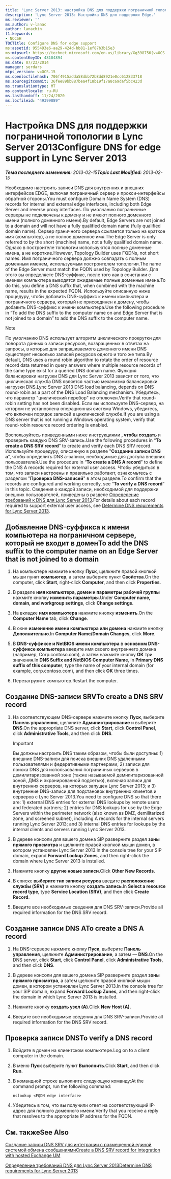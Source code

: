 ```yaml
---
title: 'Lync Server 2013: настройка DNS для поддержки пограничной топологии'
description: 'Lync Server 2013: Настройка DNS для поддержки Edge.'
ms.reviewer: ''
ms.author: v-lanac
author: lanachin
f1.keywords:
- NOCSH
TOCTitle: Configure DNS for edge support
ms:assetid: 955493e6-aa29-424d-bb81-1ef87b3b15e3
ms:mtpsurl: https://technet.microsoft.com/en-us/library/Gg398756(v=OCS.15)
ms:contentKeyID: 48184894
ms.date: 07/23/2014
manager: serdars
mtps_version: v=OCS.15
ms.openlocfilehash: 706f4915adda58dbb72b8dd8921e0cc612833718
ms.sourcegitcommit: 36fee89bb887bea4f18b19f17a8c69daf5bc423d
ms.translationtype: MT
ms.contentlocale: ru-RU
ms.lasthandoff: 11/24/2020
ms.locfileid: "49399889"
---
```

# <a name="configure-dns-for-edge-support-in-lync-server-2013"></a><span data-ttu-id="213a5-103">Настройка DNS для поддержки пограничной топологии в Lync Server 2013</span><span class="sxs-lookup"><span data-stu-id="213a5-103">Configure DNS for edge support in Lync Server 2013</span></span>

<div data-xmlns="http://www.w3.org/1999/xhtml">

<div class="topic" data-xmlns="http://www.w3.org/1999/xhtml" data-msxsl="urn:schemas-microsoft-com:xslt" data-cs="https://msdn.microsoft.com/">

<div data-asp="https://msdn2.microsoft.com/asp">



</div>

<div id="mainSection">

<div id="mainBody"><span data-ttu-id="213a5-104">

<span> </span></span><span class="sxs-lookup"><span data-stu-id="213a5-104">

<span> </span></span></span>

<span data-ttu-id="213a5-105">_**Тема последнего изменения:** 2013-02-15_</span><span class="sxs-lookup"><span data-stu-id="213a5-105">_**Topic Last Modified:** 2013-02-15_</span></span>

<span data-ttu-id="213a5-106">Необходимо настроить записи DNS для внутренних и внешних интерфейсов EDGE, включая пограничный сервер и прокси-интерфейсы обратной стороны.</span><span class="sxs-lookup"><span data-stu-id="213a5-106">You must configure Domain Name System (DNS) records for internal and external edge interfaces, including both Edge Server and reverse proxy interfaces.</span></span> <span data-ttu-id="213a5-107">По умолчанию пограничные серверы не подключены к домену и не имеют полного доменного имени (полного доменного имени).</span><span class="sxs-lookup"><span data-stu-id="213a5-107">By default, Edge Servers are not joined to a domain and will not have a fully qualified domain name (fully qualified domain name).</span></span> <span data-ttu-id="213a5-108">Сервер граничного сервера ссылается только на краткое имя (компьютер), а не полное доменное имя.</span><span class="sxs-lookup"><span data-stu-id="213a5-108">The Edge Server is only referred to by the short (machine) name, not a fully qualified domain name.</span></span> <span data-ttu-id="213a5-109">Однако в построителе топологии используются полные доменные имена, а не короткие.</span><span class="sxs-lookup"><span data-stu-id="213a5-109">However, Topology Builder uses FQDNs, not short names.</span></span> <span data-ttu-id="213a5-110">Имя пограничного сервера должно совпадать с полным доменным именем, используемым построителем топологии.</span><span class="sxs-lookup"><span data-stu-id="213a5-110">The name of the Edge Server must match the FQDN used by Topology Builder.</span></span> <span data-ttu-id="213a5-111">Для этого вы определяете DNS-суффикс, после того как в сочетании с именем компьютера выводятся ожидаемые полные доменные имена.</span><span class="sxs-lookup"><span data-stu-id="213a5-111">To do this, you define a DNS suffix that, when combined with the machine name, results in the expected FQDN.</span></span> <span data-ttu-id="213a5-112">Используйте описанную ниже процедуру, чтобы добавить DNS-суффикс к имени компьютера и пограничного сервера, который не присоединен к домену, чтобы добавить DNS-суффикс к имени компьютера.</span><span class="sxs-lookup"><span data-stu-id="213a5-112">Use the following procedure in “To add the DNS suffix to the computer name on and Edge Server that is not joined to a domain” to add the DNS suffix to the computer name.</span></span>

<div>


> [!NOTE]  
> <span data-ttu-id="213a5-113">По умолчанию DNS использует алгоритм циклического прокрутки для поворота данных о записи ресурсов, возвращенных в ответах на запросы, в которых для запрашиваемого доменного имени DNS существует несколько записей ресурсов одного и того же типа.</span><span class="sxs-lookup"><span data-stu-id="213a5-113">By default, DNS uses a round robin algorithm to rotate the order of resource record data returned in query answers where multiple resource records of the same type exist for a queried DNS domain name.</span></span> <span data-ttu-id="213a5-114">Функция балансировки нагрузки DNS для Lync Server 2013 зависит от того, что циклическая служба DNS является частью механизма балансировки нагрузки DNS.</span><span class="sxs-lookup"><span data-stu-id="213a5-114">Lync Server 2013 DNS load balancing, depends on DNS round-robin as a part of the DNS Load Balancing mechanism.</span></span> <span data-ttu-id="213a5-115">Убедитесь, что параметр "циклический перебор" не отключен.</span><span class="sxs-lookup"><span data-stu-id="213a5-115">Verify that round-robin setting has not been disabled.</span></span> <span data-ttu-id="213a5-116">Если вы используете DNS-сервер, на котором не установлена операционная система Windows, убедитесь, что включен порядок записей в циклической службе.</span><span class="sxs-lookup"><span data-stu-id="213a5-116">If you are using a DNS server that is not running a Windows operating system, verify that round-robin resource record ordering is enabled.</span></span>



</div>

<span data-ttu-id="213a5-117">Воспользуйтесь приведенными ниже инструкциями **, чтобы создать** и проверить каждую DNS SRV-запись.</span><span class="sxs-lookup"><span data-stu-id="213a5-117">Use the following procedures in “**To create a DNS SRV record**” to create and verify each DNS SRV record.</span></span> <span data-ttu-id="213a5-118">Используйте процедуру, описанную в разделе "**Создание записи DNS a**", чтобы определить DNS a-записи, необходимые для доступа внешних пользователей.</span><span class="sxs-lookup"><span data-stu-id="213a5-118">Use the procedure in “**To create a DNS A record**” to define the DNS A records required for external user access.</span></span> <span data-ttu-id="213a5-119">Чтобы убедиться в том, что записи настроены и правильно работают, ознакомьтесь с разделом "**Проверка DNS-записей**" в этом разделе.</span><span class="sxs-lookup"><span data-stu-id="213a5-119">To confirm that the records are configured and working correctly, see “**To verify a DNS record**” in this topic.</span></span> <span data-ttu-id="213a5-120">Сведения о каждой записи, необходимой для поддержки внешних пользователей, приведены в разделе [Определение требований к DNS для Lync Server 2013](lync-server-2013-determine-dns-requirements.md).</span><span class="sxs-lookup"><span data-stu-id="213a5-120">For details about each record required to support external user access, see [Determine DNS requirements for Lync Server 2013](lync-server-2013-determine-dns-requirements.md).</span></span>

<div>

## <a name="to-add-the-dns-suffix-to-the-computer-name-on-an-edge-server-that-is-not-joined-to-a-domain"></a><span data-ttu-id="213a5-121">Добавление DNS-суффикса к имени компьютера на пограничном сервере, который не входит в домен</span><span class="sxs-lookup"><span data-stu-id="213a5-121">To add the DNS suffix to the computer name on an Edge Server that is not joined to a domain</span></span>

1.  <span data-ttu-id="213a5-122">На компьютере нажмите кнопку **Пуск**, щелкните правой кнопкой мыши пункт **компьютер**, а затем выберите пункт **Свойства**.</span><span class="sxs-lookup"><span data-stu-id="213a5-122">On the computer, click **Start**, right-click **Computer**, and then click **Properties**.</span></span>

2.  <span data-ttu-id="213a5-123">В разделе **имя компьютера, домен и параметры рабочей группы** нажмите кнопку **изменить параметры**.</span><span class="sxs-lookup"><span data-stu-id="213a5-123">Under **Computer name, domain, and workgroup settings**, click **Change settings**.</span></span>

3.  <span data-ttu-id="213a5-124">На вкладке **имя компьютера** нажмите кнопку **изменить**.</span><span class="sxs-lookup"><span data-stu-id="213a5-124">On the **Computer Name** tab, click **Change**.</span></span>

4.  <span data-ttu-id="213a5-125">В окне **изменение имени компьютера или домена** нажмите кнопку **Дополнительно**.</span><span class="sxs-lookup"><span data-stu-id="213a5-125">In **Computer Name/Domain Changes**, click **More**.</span></span>

5.  <span data-ttu-id="213a5-126">В **DNS-суффиксе и NetBIOS имени компьютера** в **основном DNS-суффиксе компьютера** введите имя своего внутреннего домена (например, Corp.contoso.com), а затем нажмите кнопку **ОК** три значения.</span><span class="sxs-lookup"><span data-stu-id="213a5-126">In **DNS Suffix and NetBIOS Computer Name**, in **Primary DNS suffix of this computer**, type the name of your internal domain (for example, corp.contoso.com), and then click **OK** three times.</span></span>

6.  <span data-ttu-id="213a5-127">Перезагрузите компьютер.</span><span class="sxs-lookup"><span data-stu-id="213a5-127">Restart the computer.</span></span>

</div>

<div>

## <a name="to-create-a-dns-srv-record"></a><span data-ttu-id="213a5-128">Создание DNS-записи SRV</span><span class="sxs-lookup"><span data-stu-id="213a5-128">To create a DNS SRV record</span></span>

1.  <span data-ttu-id="213a5-129">На соответствующем DNS-сервере нажмите кнопку **Пуск**, выберите **Панель управления**, щелкните **Администрирование** и выберите **DNS**.</span><span class="sxs-lookup"><span data-stu-id="213a5-129">On the appropriate DNS server, click **Start**, click **Control Panel**, click **Administrative Tools**, and then click **DNS**.</span></span>
    
    <div>
    

    > [!IMPORTANT]  
    > <span data-ttu-id="213a5-130">Вы должны настроить DNS таким образом, чтобы были доступны: 1) внешние DNS-записи для поиска внешних DNS удаленными пользователями и федеративными партнерами; 2) записи для поиска DNS для использования пограничных серверов в демилитаризованной зоне (также называемой демилитаризованной зоной, ДМЗ и экранированной подсетью), включая записи для внутренних серверов, на которых запущен Lync Server 2013; и 3) внутренние DNS-записи для подстановок внутренних клиентов и серверов с Lync Server 2013.</span><span class="sxs-lookup"><span data-stu-id="213a5-130">You need to configure DNS so that there are: 1) external DNS entries for external DNS lookups by remote users and federated partners; 2) entries for DNS lookups for use by the Edge Servers within the perimeter network (also known as DMZ, demilitarized zone, and screened subnet), including A records for the internal servers running Lync Server 2013; and 3) internal DNS entries for lookups by the internal clients and servers running Lync Server 2013.</span></span>

    
    </div>

2.  <span data-ttu-id="213a5-131">В дереве консоли для вашего домена SIP разверните раздел **зоны прямого просмотра** и щелкните правой кнопкой мыши домен, в котором установлен Lync Server 2013.</span><span class="sxs-lookup"><span data-stu-id="213a5-131">In the console tree for your SIP domain, expand **Forward Lookup Zones**, and then right-click the domain where Lync Server 2013 is installed.</span></span>

3.  <span data-ttu-id="213a5-132">Нажмите кнопку **другие новые записи**.</span><span class="sxs-lookup"><span data-stu-id="213a5-132">Click **Other New Records**.</span></span>

4.  <span data-ttu-id="213a5-133">В списке **выберите тип записи ресурса** введите **расположение службы (SRV)** и нажмите кнопку **создать запись**.</span><span class="sxs-lookup"><span data-stu-id="213a5-133">In **Select a resource record type**, type **Service Location (SRV)**, and then click **Create Record**.</span></span>

5.  <span data-ttu-id="213a5-134">Введите все необходимые сведения для DNS SRV-записи.</span><span class="sxs-lookup"><span data-stu-id="213a5-134">Provide all required information for the DNS SRV record.</span></span>

</div>

<div>

## <a name="to-create-a-dns-a-record"></a><span data-ttu-id="213a5-135">Создание записи DNS A</span><span class="sxs-lookup"><span data-stu-id="213a5-135">To create a DNS A record</span></span>

1.  <span data-ttu-id="213a5-136">На DNS-сервере нажмите кнопку **Пуск**, выберите **Панель управления**, щелкните **Администрирование**, а затем — **DNS**.</span><span class="sxs-lookup"><span data-stu-id="213a5-136">On the DNS server, click **Start**, click **Control Panel**, click **Administrative Tools**, and then click **DNS**.</span></span>

2.  <span data-ttu-id="213a5-137">В дереве консоли для вашего домена SIP разверните раздел **зоны прямого просмотра**, а затем щелкните правой кнопкой мыши домен, в котором установлен Lync Server 2013.</span><span class="sxs-lookup"><span data-stu-id="213a5-137">In the console tree for your SIP domain, expand **Forward Lookup Zones**, and then right-click the domain in which Lync Server 2013 is installed.</span></span>

3.  <span data-ttu-id="213a5-138">Нажмите кнопку **создать узел (A)**.</span><span class="sxs-lookup"><span data-stu-id="213a5-138">Click **New Host (A)**.</span></span>

4.  <span data-ttu-id="213a5-139">Введите все необходимые сведения для DNS SRV-записи.</span><span class="sxs-lookup"><span data-stu-id="213a5-139">Provide all required information for the DNS SRV record.</span></span>

</div>

<div>

## <a name="to-verify-a-dns-record"></a><span data-ttu-id="213a5-140">Проверка записи DNS</span><span class="sxs-lookup"><span data-stu-id="213a5-140">To verify a DNS record</span></span>

1.  <span data-ttu-id="213a5-141">Войдите в домен на клиентском компьютере.</span><span class="sxs-lookup"><span data-stu-id="213a5-141">Log on to a client computer in the domain.</span></span>

2.  <span data-ttu-id="213a5-142">В меню **Пуск** выберите пункт **Выполнить**.</span><span class="sxs-lookup"><span data-stu-id="213a5-142">Click **Start**, and then click **Run**.</span></span>

3.  <span data-ttu-id="213a5-143">В командной строке выполните следующую команду:</span><span class="sxs-lookup"><span data-stu-id="213a5-143">At the command prompt, run the following command:</span></span>
    
        nslookup <FQDN edge interface>

4.  <span data-ttu-id="213a5-144">Убедитесь в том, что вы получили ответ на соответствующий IP-адрес для полного доменного имени.</span><span class="sxs-lookup"><span data-stu-id="213a5-144">Verify that you receive a reply that resolves to the appropriate IP address for the FQDN.</span></span>

</div>

<div>

## <a name="see-also"></a><span data-ttu-id="213a5-145">См. также</span><span class="sxs-lookup"><span data-stu-id="213a5-145">See Also</span></span>


[<span data-ttu-id="213a5-146">Создание записи DNS SRV для интеграции с размещенной единой системой обмена сообщениями</span><span class="sxs-lookup"><span data-stu-id="213a5-146">Create a DNS SRV record for integration with hosted Exchange UM</span></span>](lync-server-2013-create-a-dns-srv-record-for-integration-with-hosted-exchange-um.md)  


[<span data-ttu-id="213a5-147">Определение требований DNS для Lync Server 2013</span><span class="sxs-lookup"><span data-stu-id="213a5-147">Determine DNS requirements for Lync Server 2013</span></span>](lync-server-2013-determine-dns-requirements.md)  
  

<span data-ttu-id="213a5-148"></div>

</div>

<span> </span>

</div>

</div>

</span><span class="sxs-lookup"><span data-stu-id="213a5-148"></div>

</div>

<span> </span>

</div>

</div>

</span></span></div>

